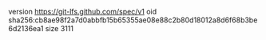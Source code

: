 version https://git-lfs.github.com/spec/v1
oid sha256:cb8ae98f2a7d0abbfb15b65355ae08e88c2b80d18012a8d6f68b3be6d2136ea1
size 3111
